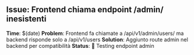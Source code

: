 
## Issue: Frontend chiama endpoint /admin/ inesistenti
**Time**: $(date)
**Problem**: Frontend fa chiamate a /api/v1/admin/users/ ma backend risponde solo a /api/v1/users
**Solution**: Aggiunto route admin nel backend per compatibilità
**Status**: 🔄 Testing endpoint admin

